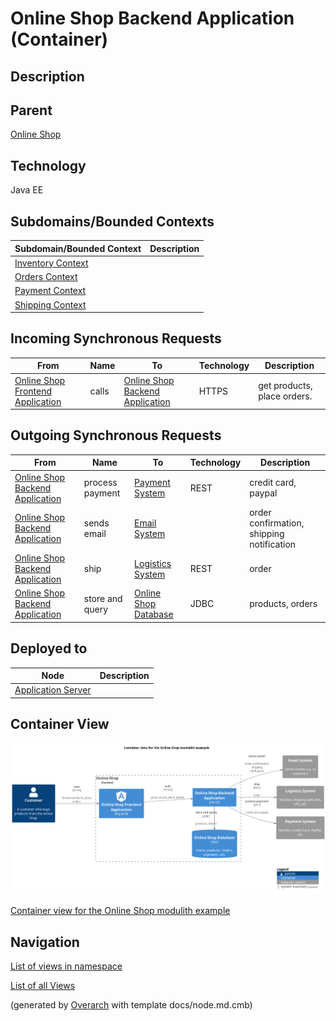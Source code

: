 
# Online Shop Backend Application (Container)
## Description


## Parent
[Online Shop](../../../../software-development/architecture/example/modulith/online-shop-system.md)

## Technology
Java EE

## Subdomains/Bounded Contexts
| Subdomain/Bounded Context | Description |
|---|---|
| [Inventory Context](../../../../software-development/architecture/example/modulith/inventory.md)|  |
| [Orders Context](../../../../software-development/architecture/example/modulith/orders.md)|  |
| [Payment Context](../../../../software-development/architecture/example/modulith/payment.md)|  |
| [Shipping Context](../../../../software-development/architecture/example/modulith/shipping.md)|  |
## Incoming Synchronous Requests 
| From | Name | To | Technology | Description |
|---|---|---|---|---|
| [Online Shop Frontend Application](../../../../software-development/architecture/example/modulith/online-shop-frontend.md) | calls | [Online Shop Backend Application](../../../../software-development/architecture/example/modulith/online-shop-backend.md) | HTTPS | get products, place orders. |
## Outgoing Synchronous Requests 
| From | Name | To | Technology | Description |
|---|---|---|---|---|
| [Online Shop Backend Application](../../../../software-development/architecture/example/modulith/online-shop-backend.md) | process payment | [Payment System](../../../../software-development/architecture/example/modulith/payment-system.md) | REST | credit card, paypal |
| [Online Shop Backend Application](../../../../software-development/architecture/example/modulith/online-shop-backend.md) | sends email | [Email System](../../../../software-development/architecture/example/modulith/email-system.md) |  | order confirmation, shipping notification |
| [Online Shop Backend Application](../../../../software-development/architecture/example/modulith/online-shop-backend.md) | ship | [Logistics System](../../../../software-development/architecture/example/modulith/logistics-system.md) | REST | order |
| [Online Shop Backend Application](../../../../software-development/architecture/example/modulith/online-shop-backend.md) | store and query | [Online Shop Database](../../../../software-development/architecture/example/modulith/online-shop-db.md) | JDBC | products, orders |
## Deployed to
| Node | Description |
|---|---|
| [Application Server](../../../../software-development/architecture/example/modulith/application-server.md)|  |

## Container View
![Container view for the Online Shop modulith example](../../../../software-development/architecture/example/modulith/container-view.png)

[Container view for the Online Shop modulith example](../../../../software-development/architecture/example/modulith/container-view.md)


## Navigation
[List of views in namespace](./views-in-namespace.md)

[List of all Views](../../../../views.md)


(generated by [Overarch](https://github.com/soulspace-org/overarch) with template docs/node.md.cmb)
